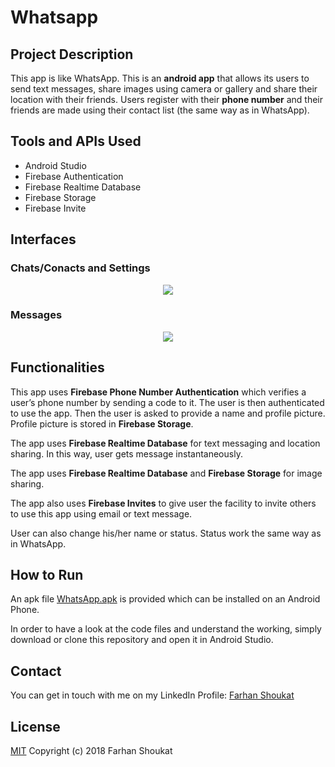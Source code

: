 # Whatsapp

## Project Description
This app is like WhatsApp. This is an **android app** that allows its users to send text messages, share images using camera or gallery and share their location with their friends. Users register with their **phone number** and their friends are made using their contact list (the same way as in WhatsApp).

## Tools and APIs Used
* Android Studio
* Firebase Authentication
* Firebase Realtime Database
* Firebase Storage
* Firebase Invite


## Interfaces

### Chats/Conacts and Settings
<p align="middle">
  <img src="../master/Screenshots/s1.png"/>
</p>
 
### Messages
<p align="middle">
  <img src="../master/Screenshots/s2.png"/>
</p>


## Functionalities

This app uses **Firebase Phone Number Authentication** which verifies a user’s phone number by sending a code to it. The user is then authenticated to use the app. Then the user is asked to provide a name and profile picture. Profile picture is stored in **Firebase Storage**.

The app uses **Firebase Realtime Database** for text messaging and location sharing. In this way, user gets message instantaneously.

The app uses **Firebase Realtime Database** and **Firebase Storage** for image sharing.

The app also uses **Firebase Invites** to give user the facility to invite others to use this app using email or text message.

User can also change his/her name or status. Status work the same way as in WhatsApp.


## How to Run

An apk file [WhatsApp.apk](../master/WhatsApp.apk) is provided which can be installed on an Android Phone.

In order to have a look at the code files and understand the working, simply download or clone this repository and open it in Android Studio.


## Contact
You can get in touch with me on my LinkedIn Profile: [Farhan Shoukat](https://www.linkedin.com/in/farhan-shoukat/)


## License
[MIT](../master/LICENSE)
Copyright (c) 2018 Farhan Shoukat
